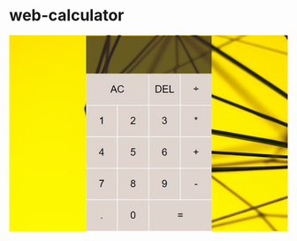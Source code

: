# web-calculator

<img src="https://github.com/Brillianttyagi/Web-calculator/blob/master/image/calulator.JPG?raw=true">
